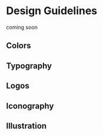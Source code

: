 # Design Guidelines

coming soon

## Colors 


## Typography


## Logos


## Iconography



## Illustration



<!-- 

## Buttons/Links


## Input


## Navigation


## Progress
 -->
